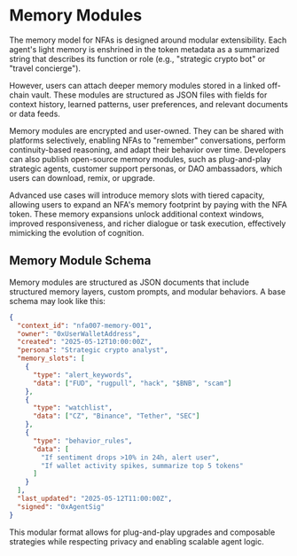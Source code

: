 # Memory Modules

The memory model for NFAs is designed around modular extensibility. Each agent's light memory is enshrined in the token metadata as a summarized string that describes its function or role (e.g., "strategic crypto bot" or "travel concierge").

However, users can attach deeper memory modules stored in a linked off-chain vault. These modules are structured as JSON files with fields for context history, learned patterns, user preferences, and relevant documents or data feeds.

Memory modules are encrypted and user-owned. They can be shared with platforms selectively, enabling NFAs to "remember" conversations, perform continuity-based reasoning, and adapt their behavior over time. Developers can also publish open-source memory modules, such as plug-and-play strategic agents, customer support personas, or DAO ambassadors, which users can download, remix, or upgrade.

Advanced use cases will introduce memory slots with tiered capacity, allowing users to expand an NFA's memory footprint by paying with the NFA token. These memory expansions unlock additional context windows, improved responsiveness, and richer dialogue or task execution, effectively mimicking the evolution of cognition.

## Memory Module Schema

Memory modules are structured as JSON documents that include structured memory layers, custom prompts, and modular behaviors. A base schema may look like this:

```json
{
  "context_id": "nfa007-memory-001",
  "owner": "0xUserWalletAddress",
  "created": "2025-05-12T10:00:00Z",
  "persona": "Strategic crypto analyst",
  "memory_slots": [
    {
      "type": "alert_keywords",
      "data": ["FUD", "rugpull", "hack", "$BNB", "scam"]
    },
    {
      "type": "watchlist",
      "data": ["CZ", "Binance", "Tether", "SEC"]
    },
    {
      "type": "behavior_rules",
      "data": [
        "If sentiment drops >10% in 24h, alert user",
        "If wallet activity spikes, summarize top 5 tokens"
      ]
    }
  ],
  "last_updated": "2025-05-12T11:00:00Z",
  "signed": "0xAgentSig"
}
```

This modular format allows for plug-and-play upgrades and composable strategies while respecting privacy and enabling scalable agent logic.
